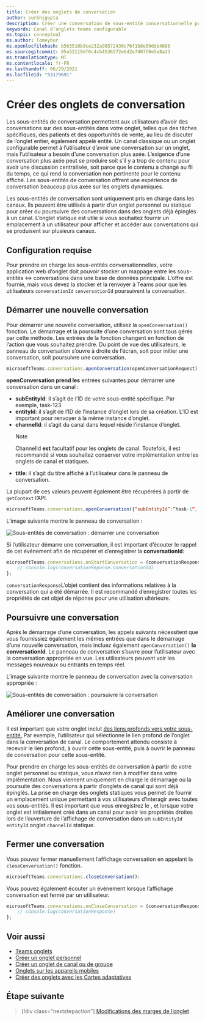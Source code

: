 ```yaml
---
title: Créer des onglets de conversation
author: surbhigupta
description: Créer une conversation de sous-entité conversationnelle pour vos onglets de canal
keywords: Canal d’onglets teams configurable
ms.topic: conceptual
ms.author: lomeybur
ms.openlocfilehash: b563510b9ce232a98572430c76f1b8e59ddb4886
ms.sourcegitcommit: 85a52119df6c4cb4536572e6d2e7407f0e5e8a23
ms.translationtype: MT
ms.contentlocale: fr-FR
ms.lasthandoff: 06/29/2021
ms.locfileid: "53179691"
---
```

# <a name="create-conversational-tabs"></a>Créer des onglets de conversation

Les sous-entités de conversation permettent aux utilisateurs d’avoir des conversations sur des sous-entités dans votre onglet, telles que des tâches spécifiques, des patients et des opportunités de vente, au lieu de discuter de l’onglet entier, également appelé entité. Un canal classique ou un onglet configurable permet à l’utilisateur d’avoir une conversation sur un onglet, mais l’utilisateur a besoin d’une conversation plus axée. L’exigence d’une conversation plus axée peut se produire soit s’il y a trop de contenu pour avoir une discussion centralisée, soit parce que le contenu a changé au fil du temps, ce qui rend la conversation non pertinente pour le contenu affiché. Les sous-entités de conversation offrent une expérience de conversation beaucoup plus axée sur les onglets dynamiques.

Les sous-entités de conversation sont uniquement pris en charge dans les canaux. Ils peuvent être utilisés à partir d’un onglet personnel ou statique pour créer ou poursuivre des conversations dans des onglets déjà épinglés à un canal. L’onglet statique est utile si vous souhaitez fournir un emplacement à un utilisateur pour afficher et accéder aux conversations qui se produisent sur plusieurs canaux.

## <a name="prerequisites"></a>Configuration requise

Pour prendre en charge les sous-entités conversationnelles, votre application web d’onglet doit pouvoir stocker un mappage entre les sous-entités ↔ conversations dans une base de données principale. L’offre est fournie, mais vous devez la stocker et la renvoyer à Teams pour que les utilisateurs `conversationId` `conversationId` poursuivent la conversation.

## <a name="start-a-new-conversation"></a>Démarrer une nouvelle conversation

Pour démarrer une nouvelle conversation, utilisez la `openConversation()` fonction. Le démarrage et la poursuite d’une conversation sont tous gérés par cette méthode. Les entrées de la fonction changent en fonction de l’action que vous souhaitez prendre. Du point de vue des utilisateurs, le panneau de conversation s’ouvre à droite de l’écran, soit pour initier une conversation, soit poursuivre une conversation.

``` javascript
microsoftTeams.conversations.openConversation(openConversationRequest);
```

**openConversation prend les** entrées suivantes pour démarrer une conversation dans un canal :

* **subEntityId**: il s’agit de l’ID de votre sous-entité spécifique. Par exemple, task-123.
* **entityId**: il s’agit de l’ID de l’instance d’onglet lors de sa création. L’ID est important pour renvoyer à la même instance d’onglet.
* **channelId**: il s’agit du canal dans lequel réside l’instance d’onglet.
   > [!NOTE]
   > ChannelId **est** facultatif pour les onglets de canal. Toutefois, il est recommandé si vous souhaitez conserver votre implémentation entre les onglets de canal et statiques.
* **title**: il s’agit du titre affiché à l’utilisateur dans le panneau de conversation.

La plupart de ces valeurs peuvent également être récupérées à partir de `getContext` l’API.

```javascript
microsoftTeams.conversations.openConversation({“subEntityId”:”task-1”, “entityId”: “tabInstanceId-1”, “channelId”: ”19:baa6e71f65b948d189bf5c892baa8e5a@thread.skype”, “title”: "Task Title”});
```

L’image suivante montre le panneau de conversation :

![Sous-entités de conversation : démarrer une conversation](~/assets/images/tabs/conversational-subentities/start-conversation.png)

Si l’utilisateur démarre une conversation, il est important d’écouter le rappel de cet événement afin de récupérer et d’enregistrer la **conversationId**:

```javascript
microsoftTeams.conversations.onStartConversation = (conversationResponse) => {
    // console.log(conversationReponse.conversationId)
};
```

`conversationResponse`L’objet contient des informations relatives à la conversation qui a été démarrée. Il est recommandé d’enregistrer toutes les propriétés de cet objet de réponse pour une utilisation ultérieure.

## <a name="continue-a-conversation"></a>Poursuivre une conversation

Après le démarrage d’une conversation, les appels suivants nécessitent que vous fournissiez également les mêmes entrées que dans le démarrage d’une nouvelle conversation, mais incluez également `openConversation()` **la conversationId**. [](#start-a-new-conversation) Le panneau de conversation s’ouvre pour l’utilisateur avec la conversation appropriée en vue. Les utilisateurs peuvent voir les messages nouveaux ou entrants en temps réel.

L’image suivante montre le panneau de conversation avec la conversation appropriée :

![Sous-entités de conversation : poursuivre la conversation](~/assets/images/tabs/conversational-subentities/continue-conversation.png)

## <a name="enhance-a-conversation"></a>Améliorer une conversation

Il est important que votre onglet inclut [des liens profonds vers votre sous-entité.](~/concepts/build-and-test/deep-links.md) Par exemple, l’utilisateur qui sélectionne le lien profond de l’onglet dans la conversation de canal. Le comportement attendu consiste à recevoir le lien profond, à ouvrir cette sous-entité, puis à ouvrir le panneau de conversation pour cette sous-entité.

Pour prendre en charge les sous-entités de conversation à partir de votre onglet personnel ou statique, vous n’avez rien à modifier dans votre implémentation. Nous viennent uniquement en charge le démarrage ou la poursuite des conversations à partir d’onglets de canal qui sont déjà épinglés. La prise en charge des onglets statiques vous permet de fournir un emplacement unique permettant à vos utilisateurs d’interagir avec toutes vos sous-entités. Il est important que vous enregistrez le , et lorsque votre onglet est initialement créé dans un canal pour avoir les propriétés droites lors de l’ouverture de l’affichage de conversation dans un `subEntityId` `entityId` onglet `channelId` statique.

## <a name="close-a-conversation"></a>Fermer une conversation

Vous pouvez fermer manuellement l’affichage conversation en appelant la `closeConversation()` fonction.

```javascript
microsoftTeams.conversations.closeConversation();
```

Vous pouvez également écouter un événement lorsque l’affichage conversation est fermé par un utilisateur.

```javascript
microsoftTeams.conversations.onCloseConversation = (conversationResponse) => {
    // console.log(conversationResponse)
};
```

## <a name="see-also"></a>Voir aussi

* [Teams onglets](~/tabs/what-are-tabs.md)
* [Créer un onglet personnel](~/tabs/how-to/create-personal-tab.md)
* [Créer un onglet de canal ou de groupe](~/tabs/how-to/create-channel-group-tab.md)
* [Onglets sur les appareils mobiles](~/tabs/design/tabs-mobile.md)
* [Créer des onglets avec les Cartes adaptatives](~/tabs/how-to/build-adaptive-card-tabs.md)

## <a name="next-step"></a>Étape suivante

> [!div class="nextstepaction"]
> [Modifications des marges de l’onglet](~/resources/removing-tab-margins.md)